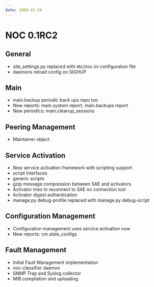 ```yaml
---
date: 2009-01-29
---
```


# NOC 0.1RC2

## General

- site_settings.py replaced with etc/noc.ini configuration file
- daemons reload config on SIGHUP

## Main

- main.backup periodic back ups repo too
- New reports: main.system report, main.backups report
- New periodics: main.cleanup_sessions

## Peering Management

- Maintainer object

## Service Activation

- New service activation framework with scripting support
- script interfaces
- generic scripts
- gzip message compression between SAE and activators
- Activator tries to reconnect to SAE on connection lost
- Activator digest authentication
- manage.py debug-profile replaced with manage.py debug-script

## Configuration Management

- Configuration management uses service activation now
- New reports: cm.stale_configs

## Fault Management

- Initial Fault Management implementation
- noc-classifier daemon
- SNMP Trap and Syslog collector
- MIB compilation and uploading

